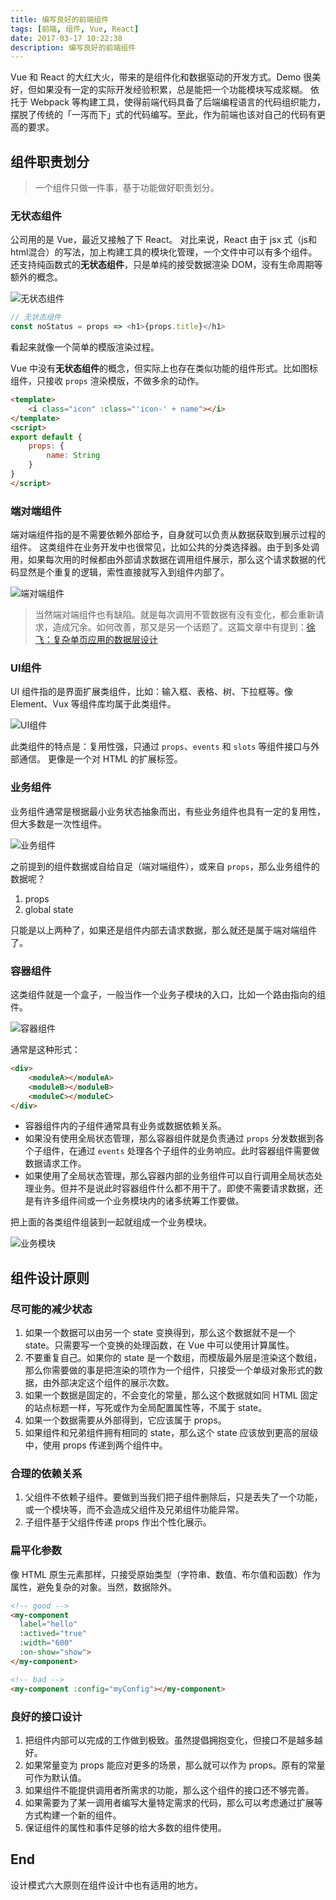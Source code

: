 ```yaml
---
title: 编写良好的前端组件
tags: [前端, 组件, Vue, React]
date: 2017-03-17 10:22:38
description: 编写良好的前端组件
---
```

Vue 和 React 的大红大火，带来的是组件化和数据驱动的开发方式。Demo 很美好，但如果没有一定的实际开发经验积累，总是能把一个功能模块写成浆糊。
依托于 Webpack 等构建工具，使得前端代码具备了后端编程语言的代码组织能力，摆脱了传统的「一泻而下」式的代码编写。至此，作为前端也该对自己的代码有更高的要求。
<!-- more -->

## 组件职责划分

> 一个组件只做一件事，基于功能做好职责划分。

### 无状态组件

公司用的是 Vue，最近又接触了下 React。
对比来说，React 由于 jsx 式（js和html混合）的写法，加上构建工具的模块化管理，一个文件中可以有多个组件。还支持纯函数式的**无状态组件**，只是单纯的接受数据渲染 DOM，没有生命周期等额外的概念。

![无状态组件](http://static.imys.net/no-status-component.jpg)

```js React
// 无状态组件
const noStatus = props => <h1>{props.title}</h1>
```

看起来就像一个简单的模版渲染过程。

Vue 中没有**无状态组件**的概念，但实际上也存在类似功能的组件形式。比如图标组件，只接收 `props` 渲染模版，不做多余的动作。

```html Vue
<template>
    <i class="icon" :class="'icon-' + name"></i>
</template>
<script>
export default {
    props: {
        name: String
    }
}
</script>
```

### 端对端组件

端对端组件指的是不需要依赖外部给予，自身就可以负责从数据获取到展示过程的组件。
这类组件在业务开发中也很常见，比如公共的分类选择器。由于到多处调用，如果每次用的时候都由外部请求数据在调用组件展示，那么这个请求数据的代码显然是个重复的逻辑，索性直接就写入到组件内部了。

![端对端组件](http://static.imys.net/end-to-end-component.jpg)

> 当然端对端组件也有缺陷。就是每次调用不管数据有没有变化，都会重新请求，造成冗余。如何改善，那又是另一个话题了。这篇文章中有提到：[徐飞：复杂单页应用的数据层设计](https://github.com/xufei/blog/issues)

### UI组件

UI 组件指的是界面扩展类组件，比如：输入框、表格、树、下拉框等。像 Element、Vux 等组件库均属于此类组件。

![UI组件](http://static.imys.net/ui-component.jpg)

此类组件的特点是：复用性强，只通过 `props`、`events` 和 `slots` 等组件接口与外部通信。
更像是一个对 HTML 的扩展标签。

### 业务组件

业务组件通常是根据最小业务状态抽象而出，有些业务组件也具有一定的复用性，但大多数是一次性组件。

![业务组件](http://static.imys.net/service-component.jpg)

之前提到的组件数据或自给自足（端对端组件），或来自 `props`，那么业务组件的数据呢？

1. props
2. global state

只能是以上两种了，如果还是组件内部去请求数据，那么就还是属于端对端组件了。

### 容器组件

这类组件就是一个盒子，一般当作一个业务子模块的入口，比如一个路由指向的组件。

![容器组件](http://static.imys.net/container-component.jpg)

通常是这种形式：

```html
<div>
    <moduleA></moduleA>
    <moduleB></moduleB>
    <moduleC></moduleC>
</div>
```

* 容器组件内的子组件通常具有业务或数据依赖关系。
* 如果没有使用全局状态管理，那么容器组件就是负责通过 `props` 分发数据到各个子组件，在通过 `events` 处理各个子组件的业务响应。此时容器组件需要做数据请求工作。
* 如果使用了全局状态管理，那么容器内部的业务组件可以自行调用全局状态处理业务。但并不是说此时容器组件什么都不用干了。即使不需要请求数据，还是有许多组件间或一个业务模块内的诸多统筹工作要做。

把上面的各类组件组装到一起就组成一个业务模块。

![业务模块](http://static.imys.net/module-and-components.jpg)

## 组件设计原则

### 尽可能的减少状态

1. 如果一个数据可以由另一个 state 变换得到，那么这个数据就不是一个 state。只需要写一个变换的处理函数，在 Vue 中可以使用计算属性。
2. 不要重复自己。如果你的 state 是一个数组，而模版最外层是渲染这个数组，那么你需要做的事是把渲染的项作为一个组件，只接受一个单级对象形式的数据，由外部决定这个组件的展示次数。
3. 如果一个数据是固定的，不会变化的常量，那么这个数据就如同 HTML 固定的站点标题一样，写死或作为全局配置属性等，不属于 state。
4. 如果一个数据需要从外部得到，它应该属于 props。
5. 如果组件和兄弟组件拥有相同的 state，那么这个 state 应该放到更高的层级中，使用 props 传递到两个组件中。

### 合理的依赖关系

1. 父组件不依赖子组件。要做到当我们把子组件删除后，只是丢失了一个功能，或一个模块等，而不会造成父组件及兄弟组件功能异常。
2. 子组件基于父组件传递 props 作出个性化展示。

### 扁平化参数

像 HTML 原生元素那样，只接受原始类型（字符串、数值、布尔值和函数）作为属性，避免复杂的对象。当然，数据除外。

```html
<!-- good -->
<my-component
  label="hello"
  :actived="true"
  :width="600"
  :on-show="show">
</my-component>

<!-- bad -->
<my-component :config="myConfig"></my-component>
```

### 良好的接口设计

1. 把组件内部可以完成的工作做到极致。虽然提倡拥抱变化，但接口不是越多越好。
2. 如果常量变为 props 能应对更多的场景，那么就可以作为 props。原有的常量可作为默认值。
3. 如果组件不能提供调用者所需求的功能，那么这个组件的接口还不够完善。
4. 如果需要为了某一调用者编写大量特定需求的代码，那么可以考虑通过扩展等方式构建一个新的组件。
5. 保证组件的属性和事件足够的给大多数的组件使用。

## End

设计模式六大原则在组件设计中也有适用的地方。
